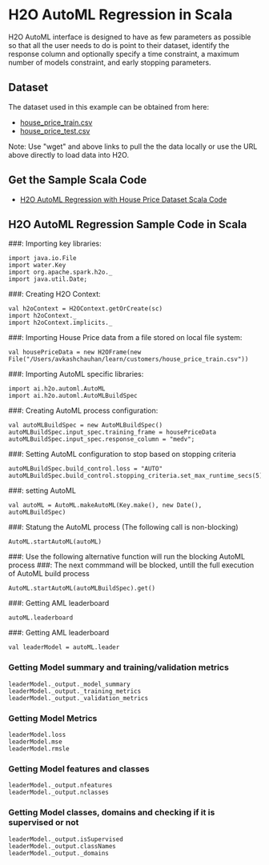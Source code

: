 # H2O AutoML Regression in Scala #

H2O AutoML interface is designed to have as few parameters as possible so that all the user needs to do is point to their dataset, identify the response column and optionally specify a time constraint, a maximum number of models constraint, and early stopping parameters.

## Dataset ##
The dataset used in this example can be obtained from here:
 - [house_price_train.csv](https://raw.githubusercontent.com/Avkash/mldl/master/data/house_price_train.csv)
 - [house_price_test.csv](https://raw.githubusercontent.com/Avkash/mldl/master/data/house_price_test.csv)

Note: Use "wget" and above links to pull the the data locally or use the URL above directly to load data into H2O.
  
## Get the Sample Scala Code ##
  - [H2O AutoML Regression with House Price Dataset Scala Code](https://github.com/Avkash/mldl/blob/master/code/R/H2O_AutoML_Regression_HousePrice.R)
  
## H2O AutoML Regression Sample Code in Scala ##

###: Importing key libraries:
```
import java.io.File
import water.Key
import org.apache.spark.h2o._
import java.util.Date;
```

###: Creating H2O Context:
```
val h2oContext = H2OContext.getOrCreate(sc)
import h2oContext._
import h2oContext.implicits._
```

###: Importing House Price data from a file stored on local file system:
```
val housePriceData = new H2OFrame(new File("/Users/avkashchauhan/learn/customers/house_price_train.csv"))
```

###: Importing AutoML specific libraries:
```
import ai.h2o.automl.AutoML
import ai.h2o.automl.AutoMLBuildSpec
```

###: Creating AutoML process configuration:
```
val autoMLBuildSpec = new AutoMLBuildSpec()
autoMLBuildSpec.input_spec.training_frame = housePriceData
autoMLBuildSpec.input_spec.response_column = "medv";
```

###: Setting AutoML configuration to stop based on stopping criteria
```
autoMLBuildSpec.build_control.loss = "AUTO"
autoMLBuildSpec.build_control.stopping_criteria.set_max_runtime_secs(5)
```

###: setting AutoML
```
val autoML = AutoML.makeAutoML(Key.make(), new Date(), autoMLBuildSpec)
```

###: Statung the AutoML process (The following call is non-blocking)
```
AutoML.startAutoML(autoML)
```

###: Use the following alternative function will run the blocking AutoML process
###: The next commmand will be blocked, untill the full execution of AutoML build process
```
AutoML.startAutoML(autoMLBuildSpec).get()
```

###: Getting AML leaderboard
```
autoML.leaderboard
```

###: Getting AML leaderboard
```
val leaderModel = autoML.leader
```

### Getting Model summary and training/validation metrics 
```
leaderModel._output._model_summary
leaderModel._output._training_metrics
leaderModel._output._validation_metrics
```

### Getting Model Metrics
```
leaderModel.loss
leaderModel.mse 
leaderModel.rmsle
```

### Getting Model features and classes
```
leaderModel._output.nfeatures
leaderModel._output.nclasses
```

### Getting Model classes, domains and checking if it is supervised or not
```
leaderModel._output.isSupervised
leaderModel._output.classNames
leaderModel._output._domains
```

